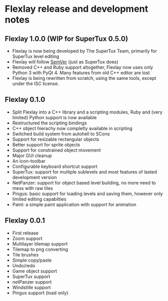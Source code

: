 # Flexlay release and development notes

## Flexlay 1.0.0 (WIP for SuperTux 0.5.0)

- Flexlay is now being developed by The SuperTux Team, primarily for SuperTux
  level editing
- Flexlay will follow [SemVer](http://semver.org/) (just as SuperTux does)
- Removed C++ and Ruby support altogether, Flexlay now uses only Python 3 with
  PyQt 4. Many features from old C++ editor are lost
- Flexlay is being rewritten from scratch, using the same tools, except under
  the ISC license.

## Flexlay 0.1.0

- Split Flexlay into a C++ library and a scripting modules, Ruby and (very limited)
  Python support is now available
- Restructured the scripting bindings
- C++ object hierachy now completly available in scripting
- Switched build system from autohell to SCons
- Support for resizable rectangular objects
- Better support for sprite objects
- Support for constrained object movement
- Major GUI cleanup
- An icon-toolbar
- Configurable keyboard shortcut support
- SuperTux: support for multiple sublevels and most features of lasted development
  version
- NetPanzer: support for object based level building, no more need to mess with
  raw tiles
- Pingus: basic support for loading levels and saving them, however only limited
  editing capabilties
- Paint: a simple paint application with support for animation

## Flexlay 0.0.1

- First release
- Zoom support
- Multilayer tilemap support
- Tilemap to png converting
- Tile brushes
- Simple copy/paste
- Undo/redo
- Game object support
- SuperTux support
- netPanzer support
- Windstille support
- Pingus support (load only)
